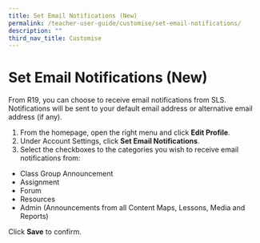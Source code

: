 ```yaml
---
title: Set Email Notifications (New)
permalink: /teacher-user-guide/customise/set-email-notifications/
description: ""
third_nav_title: Customise
---
```

<h1>Set Email Notifications (New)</h1>

<p>From R19, you can choose to receive email notifications from SLS. Notifications will be sent to your default email address or alternative email address (if any).</p>

<ol>
  <li>From the homepage, open the right menu and click <strong>Edit Profile</strong>.</li>
  <li>Under Account Settings, click <strong>Set Email Notifications</strong>.</li>
  <li>Select the checkboxes to the categories you wish to receive email notifications from:</li>
</ol>

<ul>
  <li>Class Group Announcement</li>
  <li>Assignment</li>
  <li>Forum</li>
  <li>Resources</li>
  <li>Admin (Announcements from all Content Maps, Lessons, Media and Reports)</li>
</ul>

<p>Click <strong>Save</strong> to confirm.</p>
